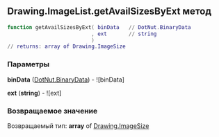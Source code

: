 ## Drawing.ImageList.getAvailSizesByExt метод


```lua
function getAvailSizesByExt( binData   // DotNut.BinaryData
                           , ext       // string
                           )
// returns: array of Drawing.ImageSize
```


### Параметры

**binData** ([DotNut.BinaryData](../../DotNut/BinaryData.md)) - ![binData]

**ext** (**string**) - ![ext]

### Возвращаемое значение

Возвращаемый тип: **array** of [Drawing.ImageSize](../../Drawing/ImageSize.md)

